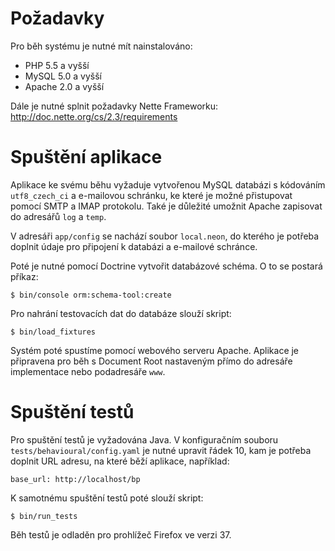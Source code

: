 # Požadavky

Pro běh systému je nutné mít nainstalováno:

 * PHP 5.5 a vyšší
 * MySQL 5.0 a vyšší
 * Apache 2.0 a vyšší

Dále je nutné splnit požadavky Nette Frameworku: http://doc.nette.org/cs/2.3/requirements

# Spuštění aplikace

Aplikace ke svému běhu vyžaduje vytvořenou MySQL databázi s kódováním `utf8_czech_ci` a e-mailovou schránku, ke které
je možné přistupovat pomocí SMTP a IMAP protokolu. Také je důležité umožnit Apache zapisovat do adresářů `log` a `temp`.

V adresáři `app/config` se nachází soubor `local.neon`, do kterého je potřeba doplnit údaje pro připojení k databázi a
e-mailové schránce.

Poté je nutné pomocí Doctrine vytvořit databázové schéma. O to se postará příkaz:

    $ bin/console orm:schema-tool:create
    
Pro nahrání testovacích dat do databáze slouží skript:

    $ bin/load_fixtures
    
Systém poté spustíme pomocí webového serveru Apache. Aplikace je připravena pro běh s Document Root nastaveným přímo
do adresáře implementace nebo podadresáře `www`.

# Spuštění testů

Pro spuštění testů je vyžadována Java. V konfiguračním souboru `tests/behavioural/config.yaml` je nutné upravit
řádek 10, kam je potřeba doplnit URL adresu, na které běží aplikace, například:

    base_url: http://localhost/bp

K samotnému spuštění testů poté slouží skript:

    $ bin/run_tests
    
Běh testů je odladěn pro prohlížeč Firefox ve verzi 37.

